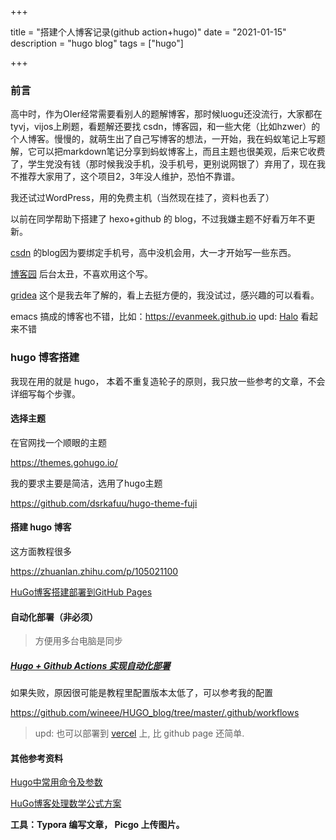 +++

title = "搭建个人博客记录(github action+hugo)"
date = "2021-01-15"
description = "hugo blog"
tags = ["hugo"]

+++

### 前言

高中时，作为OIer经常需要看别人的题解博客，那时候luogu还没流行，大家都在tyvj，vijos上刷题，看题解还要找 csdn，博客园，和一些大佬（比如hzwer）的个人博客。慢慢的，就萌生出了自己写博客的想法，一开始，我在蚂蚁笔记上写题解，它可以把markdown笔记分享到蚂蚁博客上，而且主题也很美观，后来它收费了，学生党没有钱（那时候我没手机，没手机号，更别说网银了）弃用了，现在我不推荐大家用了，这个项目2，3年没人维护，恐怕不靠谱。

我还试过WordPress，用的免费主机（当然现在挂了，资料也丢了）

以前在同学帮助下搭建了 hexo+github 的 blog，不过我嫌主题不好看万年不更新。

[csdn](blog.csdn.net/qq_33831360) 的blog因为要绑定手机号，高中没机会用，大一才开始写一些东西。

[博客园](https://home.cnblogs.com/u/rewine/) 后台太丑，不喜欢用这个写。

[gridea](https://github.com/getgridea/gridea) 这个是我去年了解的，看上去挺方便的，我没试过，感兴趣的可以看看。

<!--more-->

emacs 搞成的博客也不错，比如：https://evanmeek.github.io
upd: [Halo](https://github.com/halo-dev) 看起来不错

###  hugo 博客搭建

我现在用的就是 hugo， 本着不重复造轮子的原则，我只放一些参考的文章，不会详细写每个步骤。

#### 选择主题

在官网找一个顺眼的主题

https://themes.gohugo.io/

我的要求主要是简洁，选用了hugo主题

https://github.com/dsrkafuu/hugo-theme-fuji

#### 搭建 hugo 博客

这方面教程很多

https://zhuanlan.zhihu.com/p/105021100

[HuGo博客搭建部署到GitHub Pages](https://blog.csdn.net/qq_33831360/article/details/107484580)

#### 自动化部署（非必须）

> 方便用多台电脑是同步

##### [Hugo + Github Actions 实现自动化部署](https://immmmm.com/hugo-github-actions/)

如果失败，原因很可能是教程里配置版本太低了，可以参考我的配置

https://github.com/wineee/HUGO_blog/tree/master/.github/workflows

> upd: 也可以部署到 [vercel](https://vercel.com) 上, 比 github page 还简单.

#### 其他参考资料

[Hugo中常用命令及参数](https://hugo.aiaide.com/post/hugo%E4%B8%AD%E5%B8%B8%E7%94%A8%E5%91%BD%E4%BB%A4%E5%8F%8A%E5%8F%82%E6%95%B0/)

[HuGo博客处理数学公式方案](https://blog.csdn.net/qq_33831360/article/details/107490524)



**工具：Typora 编写文章， Picgo 上传图片。**

